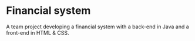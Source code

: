 # Financial system
A team project developing a financial system with a back-end in Java and a front-end in HTML &amp; CSS.
